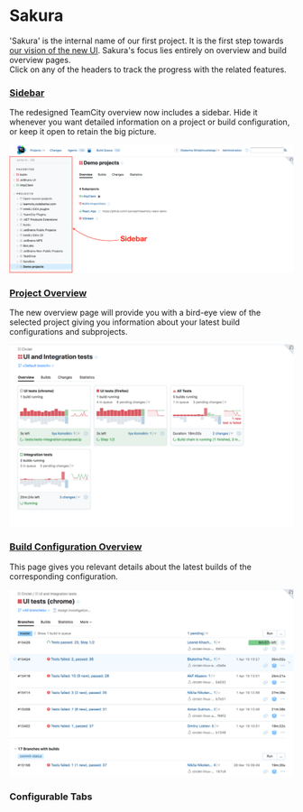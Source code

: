 # Sakura

'Sakura' is the internal name of our first project. It is the first step towards
[our vision of the new UI](https://github.com/JetBrains/teamcity-roadmap/blob/master/README.md).
Sakura's focus lies entirely on overview and build 
overview pages. <br/>
Click on any of the headers to track the progress with the related features.


### [Sidebar](https://github.com/JetBrains/teamcity-roadmap/blob/master/sidebar.md)
The redesigned TeamCity overview now includes a sidebar. Hide it whenever you want
detailed information on a project or build configuration, or keep it open to retain 
the big picture. 

<img height="590*2/3" width="1303*2/3" src="https://github.com/JetBrains/teamcity-roadmap/blob/master/Images/sidebar_main.png">


### [Project Overview](https://github.com/JetBrains/teamcity-roadmap/blob/master/ProjectOverview.md)
The new overview page will provide you with a bird-eye view of the selected project
giving you information about your latest build configurations and subprojects. 

![Project overview](https://github.com/JetBrains/teamcity-roadmap/blob/master/Images/project_overview.png)

### [Build Configuration Overview](https://github.com/JetBrains/teamcity-roadmap/blob/master/BuildConfiguration.md)
This page gives you relevant details about the latest builds of the corresponding
configuration.

![Build configuration](https://github.com/JetBrains/teamcity-roadmap/blob/master/Images/BuildConfigurationOverview.png)

### Configurable Tabs 
